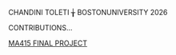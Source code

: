 CHANDINI TOLETI  ╁  BOSTONUNIVERSITY 2026

CONTRIBUTIONS...

[MA415 FINAL PROJECT](https://github.com/sussmanbu/ma4615-sp25-final-project-datadetectives)










